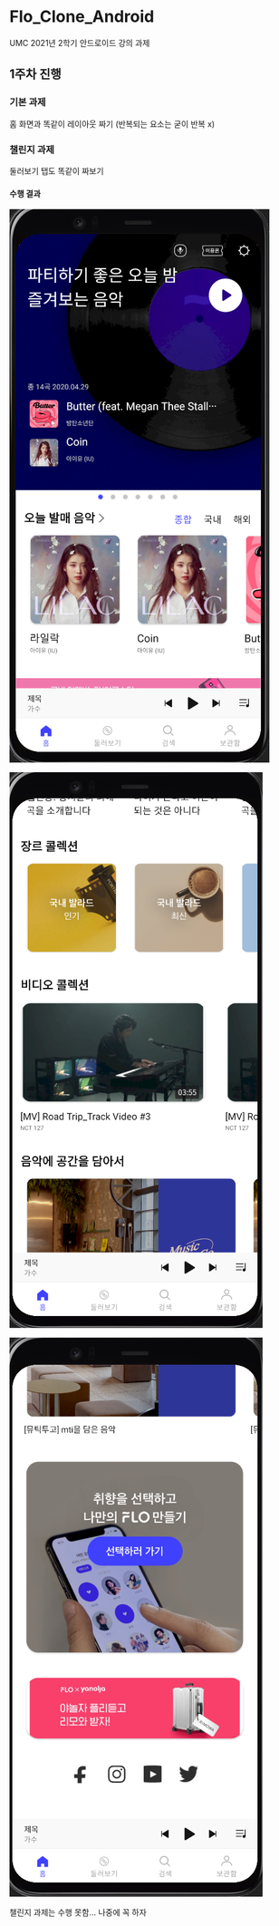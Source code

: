 # Flo_Clone_Android
UMC 2021년 2학기 안드로이드 강의 과제

## 1주차 진행

### 기본 과제

홈 화면과 똑같이 레이아웃 짜기 (반복되는 요소는 굳이 반복 x)

### 챌린지 과제

둘러보기 탭도 똑같이 짜보기



#### 수행 결과

![week1](./git_images/week1_1.png)

![week1](./git_images/week1_2.png)

![week1](./git_images/week1_3.png)



챌린지 과제는 수행 못함... 나중에 꼭 하자